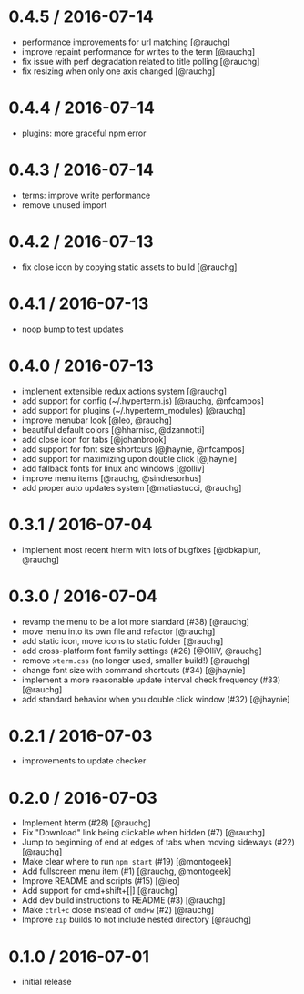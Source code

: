 
0.4.5 / 2016-07-14
==================

  * performance improvements for url matching [@rauchg]
  * improve repaint performance for writes to the term [@rauchg]
  * fix issue with perf degradation related to title polling [@rauchg]
  * fix resizing when only one axis changed [@rauchg]

0.4.4 / 2016-07-14
==================

  * plugins: more graceful npm error

0.4.3 / 2016-07-14
==================

  * terms: improve write performance
  * remove unused import

0.4.2 / 2016-07-13
==================

  * fix close icon by copying static assets to build [@rauchg]

0.4.1 / 2016-07-13
==================

  * noop bump to test updates

0.4.0 / 2016-07-13
==================

  * implement extensible redux actions system [@rauchg]
  * add support for config (~/.hyperterm.js) [@rauchg, @nfcampos]
  * add support for plugins (~/.hyperterm_modules) [@rauchg]
  * improve menubar look [@leo, @rauchg]
  * beautiful default colors [@hharnisc, @dzannotti]
  * add close icon for tabs [@johanbrook]
  * add support for font size shortcuts [@jhaynie, @nfcampos]
  * add support for maximizing upon double click [@jhaynie]
  * add fallback fonts for linux and windows [@olliv]
  * improve menu items [@rauchg, @sindresorhus]
  * add proper auto updates system [@matiastucci, @rauchg]

0.3.1 / 2016-07-04
==================

  * implement most recent hterm with lots of bugfixes [@dbkaplun, @rauchg]

0.3.0 / 2016-07-04
==================

  * revamp the menu to be a lot more standard (#38) [@rauchg]
  * move menu into its own file and refactor [@rauchg]
  * add static icon, move icons to static folder [@rauchg]
  * add cross-platform font family settings (#26) [@OlliV, @rauchg]
  * remove `xterm.css` (no longer used, smaller build!) [@rauchg]
  * change font size with command shortcuts (#34) [@jhaynie]
  * implement a more reasonable update interval check frequency (#33) [@rauchg]
  * add standard behavior when you double click window (#32) [@jhaynie]

0.2.1 / 2016-07-03
==================

  * improvements to update checker

0.2.0 / 2016-07-03
==================

  * Implement hterm (#28) [@rauchg]
  * Fix "Download" link being clickable when hidden (#7) [@rauchg]
  * Jump to beginning of end at edges of tabs when moving sideways (#22) [@rauchg]
  * Make clear where to run `npm start` (#19) [@montogeek]
  * Add fullscreen menu item (#1) [@rauchg, @montogeek]
  * Improve README and scripts (#15) [@leo]
  * Add support for cmd+shift+[|] [@rauchg]
  * Add dev build instructions to README (#3) [@rauchg]
  * Make `ctrl+c` close <webview> instead of `cmd+w` (#2) [@rauchg]
  * Improve `zip` builds to not include nested directory [@rauchg]

0.1.0 / 2016-07-01
==================

  * initial release
